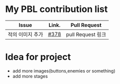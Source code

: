 My PBL contribution list
========================

| Issue                    | Link.   | Pull Request |
|--------------------------|---------|--------------|
| 적의 이미지 추가  | [#378](https://github.com/inureyes/gradios/issues/378) | pull Request 링크 |

Idea for project
================

 * add more images(buttons,enemies or something)
 * add more stages

